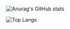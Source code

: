 ![Anurag's GitHub stats](https://github-readme-stats.vercel.app/api?username=VarunGaneshan&show_icons=true&theme=swift)

![Top Langs](https://github-readme-stats.vercel.app/api/top-langs/?username=VarunGaneshan&layout=compact)
<!--
**VarunGaneshan/VarunGaneshan** is a ✨ _special_ ✨ repository because its `README.md` (this file) appears on your GitHub profile.

Here are some ideas to get you started:

- 🔭 I’m currently working on ...
- 🌱 I’m currently learning ...
- 👯 I’m looking to collaborate on ...
- 🤔 I’m looking for help with ...
- 💬 Ask me about ...
- 📫 How to reach me: ...
- 😄 Pronouns: ...
- ⚡ Fun fact: ...
-->
